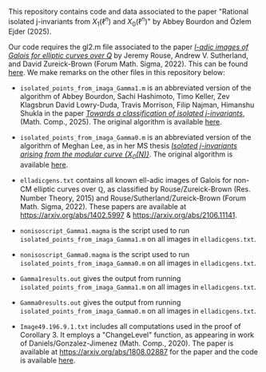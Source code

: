 This repository contains code and data associated to the paper "Rational isolated j-invariants from $X_1(\ell^n)$ and $X_0(\ell^n)$" by Abbey Bourdon and Özlem Ejder (2025).

Our code requires the gl2.m file associated to the paper [*l-adic images of Galois for elliptic curves over Q*](https://arxiv.org/abs/2106.11141) by Jeremy Rouse, Andrew V. Sutherland, and David Zureick-Brown (Forum Math. Sigma, 2022). This can be found [here](https://github.com/AndrewVSutherland/ell-adic-galois-images/blob/main/groups/gl2.m). We make remarks on the other files in this repository below:

- `isolated_points_from_imaga_Gamma1.m` is an abbreviated version of the algorithm of Abbey Bourdon, Sachi Hashimoto, Timo Keller, Zev Klagsbrun David Lowry-Duda, Travis Morrison, Filip Najman, Himanshu Shukla in the paper [*Towards a classification of isolated j-invariants*](https://arxiv.org/abs/2311.07740), (Math. Comp., 2025). The original algorithm is available [here](https://github.com/davidlowryduda/isolated_points/blob/master/isolatedpoints.m).

- `isolated_points_from_imaga_Gamma0.m` is an abbreviated version of the algorithm of Meghan Lee, as in her MS thesis [*Isolated j-invariants arising from the modular curve {$X_0(N)$}*](https://users.wfu.edu/bourdoam/MeghanLeeThesis.pdf). The original algorithm is available [here](https://github.com/meghanhlee/NonIsolated).

- `elladicgens.txt` contains all known ell-adic images of Galois for non-CM elliptic curves over $\mathbb{Q}$, as classified by Rouse/Zureick-Brown (Res. Number Theory, 2015) and Rouse/Sutherland/Zureick-Brown (Forum Math. Sigma, 2022). These papers are available at https://arxiv.org/abs/1402.5997 & https://arxiv.org/abs/2106.11141.

- `nonisoscript_Gamma1.magma` is the script used to run `isolated_points_from_imaga_Gamma1.m` on all images in `elladicgens.txt`.

- `nonisoscript_Gamma0.magma` is the script used to run `isolated_points_from_imaga_Gamma0.m` on all images in `elladicgens.txt`.

- `Gamma1results.out` gives the output from running `isolated_points_from_imaga_Gamma1.m` on all images in `elladicgens.txt`.

- `Gamma0results.out` gives the output from running `isolated_points_from_imaga_Gamma0.m` on all images in `elladicgens.txt`.

- `Image49.196.9.1.txt` includes all computations used in the proof of Corollary 3. It employs a "ChangeLevel" function, as appearing in work of Daniels/Gonzalez-Jimenez (Math. Comp., 2020). The paper is available at https://arxiv.org/abs/1808.02887 for the paper and the code is available [here](http://verso.mat.uam.es/~enrique.gonzalez.jimenez/research/tables/tors6/RZB_Search.txt).

